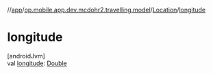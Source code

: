 //[app](../../../index.md)/[op.mobile.app.dev.mcdohr2.travelling.model](../index.md)/[Location](index.md)/[longitude](longitude.md)

# longitude

[androidJvm]\
val [longitude](longitude.md): [Double](https://kotlinlang.org/api/latest/jvm/stdlib/kotlin/-double/index.html)
